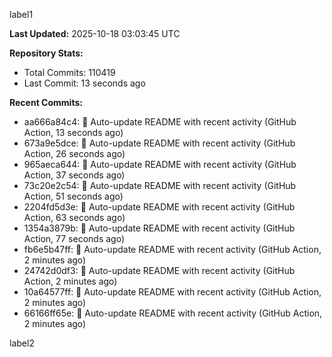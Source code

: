 
label1 
<!-- ACTIVITY_START -->
**Last Updated:** 2025-10-18 03:03:45 UTC

**Repository Stats:**
- Total Commits: 110419
- Last Commit: 13 seconds ago

**Recent Commits:**
- aa666a84c4: 🤖 Auto-update README with recent activity (GitHub Action, 13 seconds ago)
- 673a9e5dce: 🤖 Auto-update README with recent activity (GitHub Action, 26 seconds ago)
- 965aeca644: 🤖 Auto-update README with recent activity (GitHub Action, 37 seconds ago)
- 73c20e2c54: 🤖 Auto-update README with recent activity (GitHub Action, 51 seconds ago)
- 2204fd5d3e: 🤖 Auto-update README with recent activity (GitHub Action, 63 seconds ago)
- 1354a3879b: 🤖 Auto-update README with recent activity (GitHub Action, 77 seconds ago)
- fb6e5b47ff: 🤖 Auto-update README with recent activity (GitHub Action, 2 minutes ago)
- 24742d0df3: 🤖 Auto-update README with recent activity (GitHub Action, 2 minutes ago)
- 10a64577ff: 🤖 Auto-update README with recent activity (GitHub Action, 2 minutes ago)
- 66166ff65e: 🤖 Auto-update README with recent activity (GitHub Action, 2 minutes ago)
<!-- ACTIVITY_END -->

label2
